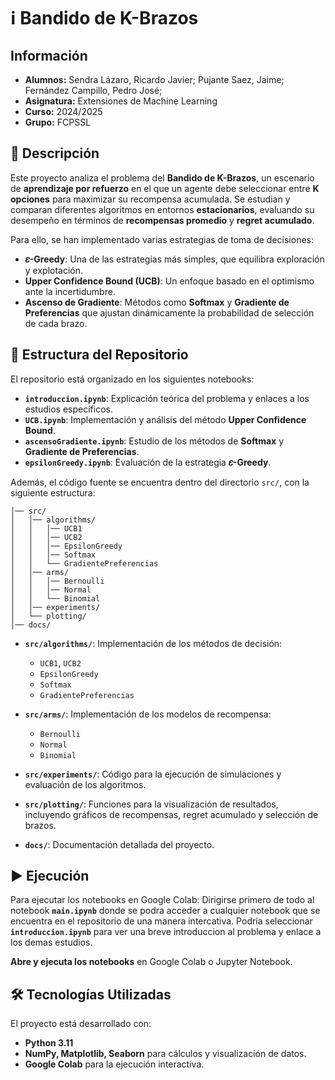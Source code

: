 # ℹ️ Bandido de K-Brazos
## Información
- **Alumnos:** Sendra Lázaro, Ricardo Javier; Pujante Saez, Jaime; Fernández Campillo, Pedro José;
- **Asignatura:** Extensiones de Machine Learning
- **Curso:** 2024/2025
- **Grupo:** FCPSSL

## 📖 Descripción
Este proyecto analiza el problema del **Bandido de K-Brazos**, un escenario de **aprendizaje por refuerzo** en el que un agente debe seleccionar entre **K opciones** para maximizar su recompensa acumulada. Se estudian y comparan diferentes algoritmos en entornos **estacionarios**, evaluando su desempeño en términos de **recompensas promedio** y **regret acumulado**.

Para ello, se han implementado varias estrategias de toma de decisiones:
- **𝜀-Greedy**: Una de las estrategias más simples, que equilibra exploración y explotación.
- **Upper Confidence Bound (UCB)**: Un enfoque basado en el optimismo ante la incertidumbre.
- **Ascenso de Gradiente**: Métodos como **Softmax** y **Gradiente de Preferencias** que ajustan dinámicamente la probabilidad de selección de cada brazo.

## 📂 Estructura del Repositorio

El repositorio está organizado en los siguientes notebooks:

- **`introduccion.ipynb`**: Explicación teórica del problema y enlaces a los estudios específicos.
- **`UCB.ipynb`**: Implementación y análisis del método **Upper Confidence Bound**.
- **`ascensoGradiente.ipynb`**: Estudio de los métodos de **Softmax** y **Gradiente de Preferencias**.
- **`epsilonGreedy.ipynb`**: Evaluación de la estrategia **𝜀-Greedy**.

Además, el código fuente se encuentra dentro del directorio `src/`, con la siguiente estructura:

```
│── src/
│   │── algorithms/
│   │   │── UCB1
│   │   │── UCB2
│   │   │── EpsilonGreedy
│   │   │── Softmax
│   │   └── GradientePreferencias
│   │── arms/
│   │   │── Bernoulli
│   │   │── Normal
│   │   └── Binomial
│   │── experiments/
│   └── plotting/
│── docs/
```

- **`src/algorithms/`**: Implementación de los métodos de decisión:
  - `UCB1`, `UCB2`
  - `EpsilonGreedy`
  - `Softmax`
  - `GradientePreferencias`

- **`src/arms/`**: Implementación de los modelos de recompensa:
  - `Bernoulli`
  - `Normal`
  - `Binomial`

- **`src/experiments/`**: Código para la ejecución de simulaciones y evaluación de los algoritmos.

- **`src/plotting/`**: Funciones para la visualización de resultados, incluyendo gráficos de recompensas, regret acumulado y selección de brazos.

- **`docs/`**: Documentación detallada del proyecto.



## ▶️ Ejecución
Para ejecutar los notebooks en Google Colab:
Dirigirse primero de todo al notebook **`main.ipynb`** donde se podra acceder a cualquier notebook que se encuentra en el repositorio de una manera intercativa. Podria seleccionar **`introduccion.ipynb`** para ver una breve introduccion al problema y enlace a los demas estudios.

**Abre y ejecuta los notebooks** en Google Colab o Jupyter Notebook.

## 🛠️ Tecnologías Utilizadas
El proyecto está desarrollado con:
- **Python 3.11**
- **NumPy, Matplotlib, Seaborn** para cálculos y visualización de datos.
- **Google Colab** para la ejecución interactiva.


